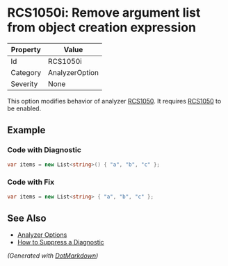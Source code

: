 # RCS1050i: Remove argument list from object creation expression

| Property | Value          |
| -------- | -------------- |
| Id       | RCS1050i       |
| Category | AnalyzerOption |
| Severity | None           |

This option modifies behavior of analyzer [RCS1050](RCS1050.md)\. It requires [RCS1050](RCS1050.md) to be enabled\.

## Example

### Code with Diagnostic

```csharp
var items = new List<string>() { "a", "b", "c" };
```

### Code with Fix

```csharp
var items = new List<string> { "a", "b", "c" };
```

## See Also

* [Analyzer Options](../AnalyzerOptions.md)
* [How to Suppress a Diagnostic](../HowToConfigureAnalyzers.md#how-to-suppress-a-diagnostic)


*\(Generated with [DotMarkdown](http://github.com/JosefPihrt/DotMarkdown)\)*
